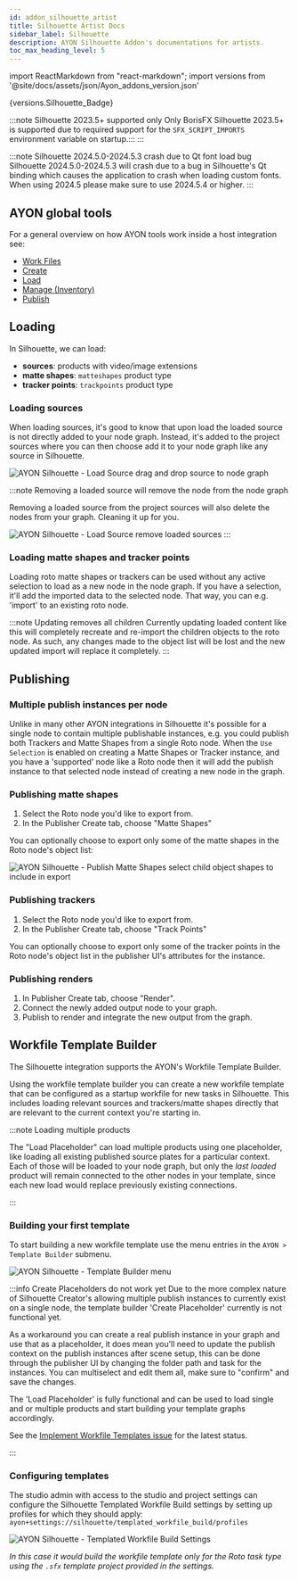 ```yaml
---
id: addon_silhouette_artist
title: Silhouette Artist Docs
sidebar_label: Silhouette
description: AYON Silhouette Addon's documentations for artists.
toc_max_heading_level: 5
---
```


import ReactMarkdown from "react-markdown";
import versions from '@site/docs/assets/json/Ayon_addons_version.json'

<ReactMarkdown>
{versions.Silhouette_Badge}
</ReactMarkdown>


:::note Silhouette 2023.5+ supported only
Only BorisFX Silhouette 2023.5+ is supported due to required support for the `SFX_SCRIPT_IMPORTS` environment variable on startup.:::
:::

:::note Silhouette 2024.5.0-2024.5.3 crash due to Qt font load bug
Silhouette 2024.5.0-2024.5.3 will crash due to a bug in Silhouette's Qt binding
which causes the application to crash when loading custom fonts. When using 
2024.5 please make sure to use 2024.5.4 or higher.
:::

## AYON global tools

For a general overview on  how AYON tools work inside a host integration see:

-   [Work Files](artist_tools_workfiles.md)
-   [Create](artist_tools_creator.md)
-   [Load](artist_tools_loader.md)
-   [Manage (Inventory)](artist_tools_inventory.md)
-   [Publish](artist_tools_publisher.md)

## Loading

In Silhouette, we can load:

- **sources**: products with video/image extensions
- **matte shapes**: `matteshapes` product type
- **tracker points**: `trackpoints` product type

### Loading sources

When loading sources, it's good to know that upon load the loaded source is
not directly added to your node graph. Instead, it's added to the project 
sources where you can then choose add it to your node graph like any source
in Silhouette.

![AYON Silhouette - Load Source drag and drop source to node graph](assets/silhouette/ayon_load_source_drag_drop.png)

:::note Removing a loaded source will remove the node from the node graph

Removing a loaded source from the project sources will also delete the nodes
from your graph. Cleaning it up for you.

![AYON Silhouette - Load Source remove loaded sources](assets/silhouette/ayon_silhouette_remove_loaded_sources.png)
:::

### Loading matte shapes and tracker points

Loading roto matte shapes or trackers can be used without any active selection
to load as a new node in the node graph. If you have a selection, it'll add the
imported data to the selected node. That way, you can e.g. 'import' to an
existing roto node.

:::note Updating removes all children
Currently updating loaded content like this will completely recreate and 
re-import the children objects to the roto node. As such, any changes made to 
the object list will be lost and the new updated import will replace it 
completely.
:::

## Publishing

### Multiple publish instances per node

Unlike in many other AYON integrations in Silhouette it's possible for a single
node to contain multiple publishable instances, e.g. you could publish both 
Trackers and Matte Shapes from a single Roto node. When the `Use Selection` is
enabled on creating a Matte Shapes or Tracker instance, and you have a 
'supported' node like a Roto node then it will add the publish instance to that 
selected node instead of creating a new node in the graph.

### Publishing matte shapes

1. Select the Roto node you'd like to export from.
2. In the Publisher Create tab, choose "Matte Shapes"

You can optionally choose to export only some of the matte shapes in the
Roto node's object list:

![AYON Silhouette - Publish Matte Shapes select child object shapes to include in export](assets/silhouette/ayon_silhouette_publish_choose_export_shapes.png)

### Publishing trackers

1. Select the Roto node you'd like to export from.
2. In the Publisher Create tab, choose "Track Points"

You can optionally choose to export only some of the tracker points in the
Roto node's object list in the publisher UI's attributes for the instance.

### Publishing renders

1. In Publisher Create tab, choose "Render".
2. Connect the newly added output node to your graph.
3. Publish to render and integrate the new output from the graph. 

## Workfile Template Builder

The Silhouette integration supports the AYON's Workfile Template Builder.

Using the workfile template builder you can create a new workfile template 
that can be configured as a startup workfile for new tasks in Silhouette.
This includes loading relevant sources and trackers/matte shapes directly
that are relevant to the current context you're starting in.

:::note Loading multiple products

The "Load Placeholder" can load multiple products using one placeholder, like 
loading all existing published source plates for a particular context. Each
of those will be loaded to your node graph, but only the _last loaded_ product
will remain connected to the other nodes in your template, since each new load
would replace previously existing connections.

:::

### Building your first template

To start building a new workfile template use the menu entries in the 
`AYON > Template Builder` submenu.

![AYON Silhouette - Template Builder menu](assets/silhouette/ayon_silhouette_template_builder_menu.png)


:::info Create Placeholders do not work yet
Due to the more complex nature of Silhouette Creator's allowing multiple 
publish instances to currently exist on a single node, the template builder
'Create Placeholder' currently is not functional yet.

As a workaround you can create a real publish instance in your graph and use 
that as a placeholder, it does mean you'll need to update the publish context
on the publish instances after scene setup, this can be done through the
publisher UI by changing the folder path and task for the instances. You can 
multiselect and edit them all, make sure to "confirm" and save the changes.

The 'Load Placeholder' is fully functional and can be used to load single
and or multiple products and start building your template graphs accordingly.

See the [Implement Workfile Templates issue](https://github.com/ynput/ayon-silhouette/issues/3) for the latest status.

:::

### Configuring templates

The studio admin with access to the studio and project settings can configure
the Silhouette Templated Workfile Build settings by setting up profiles for
which they should apply: `ayon+settings://silhouette/templated_workfile_build/profiles`

![AYON Silhouette - Templated Workfile Build Settings](assets/silhouette/ayon_silhouette_templated_workfile_build_settings.png)

_In this case it would build the workfile template only for the Roto task type
using the `.sfx` template project provided in the settings._